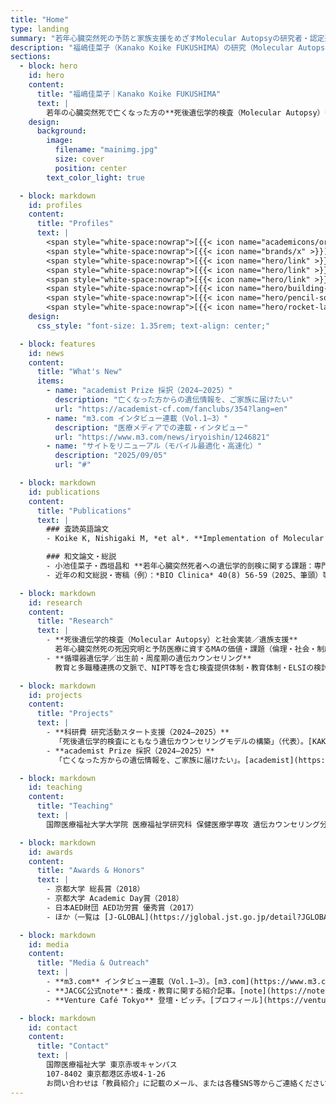 ```yaml
---
title: "Home"
type: landing
summary: "若年心臓突然死の予防と家族支援をめざすMolecular Autopsyの研究者・認定遺伝カウンセラー。国際医療福祉大学 助教。"
description: "福嶋佳菜子（Kanako Koike FUKUSHIMA）の研究（Molecular Autopsy）、業績、科研費、教育、メディア、プロフィール各種リンク。"
sections:
  - block: hero
    id: hero
    content:
      title: "福嶋佳菜子｜Kanako Koike FUKUSHIMA"
      text: |
        若年の心臓突然死で亡くなった方の**死後遺伝学的検査（Molecular Autopsy）**を軸に、家族の予防医療と社会実装を探究する**認定遺伝カウンセラー／研究者**。臨床・教育・研究をつなぎ、「予防可能な死とかなしみを減らす」ことに挑んでいます。
    design:
      background:
        image:
          filename: "mainimg.jpg"
          size: cover
          position: center
        text_color_light: true

  - block: markdown
    id: profiles
    content:
      title: "Profiles"
      text: |
        <span style="white-space:nowrap">[{{< icon name="academicons/orcid" >}}](https://orcid.org/0009-0001-5882-1333)</span>
        <span style="white-space:nowrap">[{{< icon name="brands/x" >}}](https://x.com/kanakokoike_78)</span>
        <span style="white-space:nowrap">[{{< icon name="hero/link" >}} researchmap](https://researchmap.jp/koikekanako)</span>
        <span style="white-space:nowrap">[{{< icon name="hero/link" >}} J-GLOBAL](https://jglobal.jst.go.jp/detail?JGLOBAL_ID=202001017285357450)</span>
        <span style="white-space:nowrap">[{{< icon name="hero/link" >}} KAKEN](https://nrid.nii.ac.jp/ja/nrid/1000030963037)</span>
        <span style="white-space:nowrap">[{{< icon name="hero/building-office" >}} 教員紹介](https://www.iuhw.ac.jp/daigakuin/staff/cat/cat1241/11369.html)</span>
        <span style="white-space:nowrap">[{{< icon name="hero/pencil-square" >}} note](https://note.com/kkoike9114)</span>
        <span style="white-space:nowrap">[{{< icon name="hero/rocket-launch" >}} academist](https://academist-cf.com/fanclubs/354?lang=en)</span>
    design:
      css_style: "font-size: 1.35rem; text-align: center;"

  - block: features
    id: news
    content:
      title: "What's New"
      items:
        - name: "academist Prize 採択（2024–2025）"
          description: "亡くなった方からの遺伝情報を、ご家族に届けたい"
          url: "https://academist-cf.com/fanclubs/354?lang=en"
        - name: "m3.com インタビュー連載（Vol.1–3）"
          description: "医療メディアでの連載・インタビュー"
          url: "https://www.m3.com/news/iryoishin/1246821"
        - name: "サイトをリニューアル（モバイル最適化・高速化）"
          description: "2025/09/05"
          url: "#"

  - block: markdown
    id: publications
    content:
      title: "Publications"
      text: |
        ### 査読英語論文
        - Koike K, Nishigaki M, *et al*. **Implementation of Molecular Autopsy for Sudden Cardiac Death in Japan—Focus Group Study of Stakeholders.** *Circulation Journal*. [PDF (KURENAI)](https://repository.kulib.kyoto-u.ac.jp/bitstream/2433/285270/1/circj.cj-22-0265.pdf) / [PubMed](https://pubmed.ncbi.nlm.nih.gov/36372399/)

        ### 和文論文・総説
        - 小池佳菜子・西垣昌和 **若年心臓突然死者への遺伝学的剖検に関する課題：専門職者に対するフォーカス・グループを用いた探索的質的研究**。*日本遺伝カウンセリング学会誌* 41(2)。[medicalonline](https://mol.medicalonline.jp/archive/search?issue=2&jo=dg8genco&vo=41&ye=2020)
        - 近年の和文総説・寄稿（例）：*BIO Clinica* 40(8) 56-59（2025、筆頭）等（一覧は [researchmap](https://researchmap.jp/koikekanako) 参照）

  - block: markdown
    id: research
    content:
      title: "Research"
      text: |
        - **死後遺伝学的検査（Molecular Autopsy）と社会実装／遺族支援**  
          若年心臓突然死の死因究明と予防医療に資するMAの価値・課題（倫理・社会・制度・実務）を、質的研究・学会活動・臨床で探究。 [KURENAI](https://repository.kulib.kyoto-u.ac.jp/bitstream/2433/285270/1/circj.cj-22-0265.pdf)
        - **循環器遺伝学／出生前・周産期の遺伝カウンセリング**  
          教育と多職種連携の文脈で、NIPT等を含む検査提供体制・教育体制・ELSIの検討に参画。 [厚労科研 総括研究報告書](https://mhlw-grants.niph.go.jp/system/files/report_pdf/11_toukatu_r5_0.pdf)

  - block: markdown
    id: projects
    content:
      title: "Projects"
      text: |
        - **科研費 研究活動スタート支援（2024–2025）**  
          「死後遺伝学的検査にともなう遺伝カウンセリングモデルの構築」（代表）。[KAKEN](https://nrid.nii.ac.jp/ja/nrid/1000030963037)
        - **academist Prize 採択（2024–2025）**  
          「亡くなった方からの遺伝情報を、ご家族に届けたい」。[academist](https://academist-cf.com/fanclubs/354?lang=en)

  - block: markdown
    id: teaching
    content:
      title: "Teaching"
      text: |
        国際医療福祉大学大学院 医療福祉学研究科 保健医療学専攻 遺伝カウンセリング分野 助教。附属病院（山王・成田・三田）での臨床遺伝カウンセリングと、大学院の教育・養成課程に従事。 [教員紹介](https://www.iuhw.ac.jp/daigakuin/staff/cat/cat1241/11369.html)

  - block: markdown
    id: awards
    content:
      title: "Awards & Honors"
      text: |
        - 京都大学 総長賞（2018）
        - 京都大学 Academic Day賞（2018）
        - 日本AED財団 AED功労賞 優秀賞（2017）
        - ほか（一覧は [J-GLOBAL](https://jglobal.jst.go.jp/detail?JGLOBAL_ID=202001017285357450) 参照）

  - block: markdown
    id: media
    content:
      title: "Media & Outreach"
      text: |
        - **m3.com** インタビュー連載（Vol.1–3）。[m3.com](https://www.m3.com/news/iryoishin/1246821)
        - **JACGC公式note**：養成・教育に関する紹介記事。[note](https://note.com/official_jacgc/n/naeec6ff8d4f4)
        - **Venture Café Tokyo** 登壇・ピッチ。[プロフィール](https://venturecafetokyo.org/speakers/%E4%BD%B3%E8%8F%9C%E5%AD%90-%E7%A6%8F%E5%B6%8B/)

  - block: markdown
    id: contact
    content:
      title: "Contact"
      text: |
        国際医療福祉大学 東京赤坂キャンパス  
        107-8402 東京都港区赤坂4-1-26  
        お問い合わせは「教員紹介」に記載のメール、または各種SNS等からご連絡ください。
---
```


